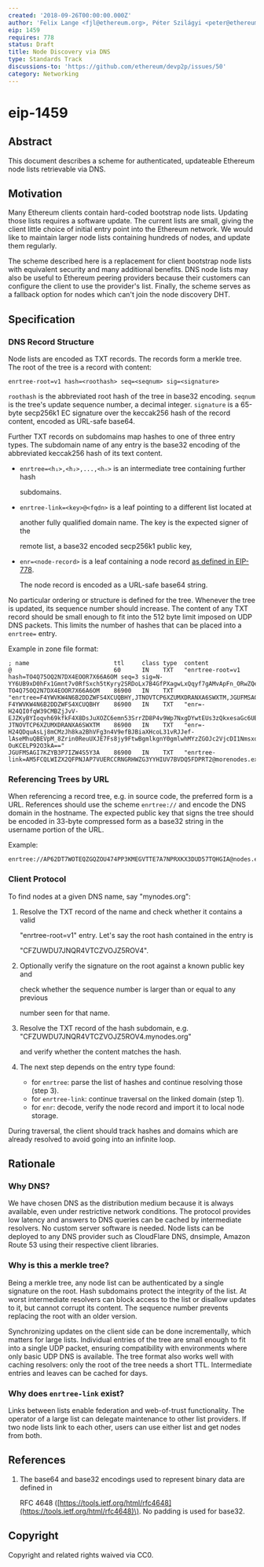 ```yaml
---
created: '2018-09-26T00:00:00.000Z'
author: 'Felix Lange <fjl@ethereum.org>, Péter Szilágyi <peter@ethereum.org>'
eip: 1459
requires: 778
status: Draft
title: Node Discovery via DNS
type: Standards Track
discussions-to: 'https://github.com/ethereum/devp2p/issues/50'
category: Networking
---
```


# eip-1459

## Abstract

This document describes a scheme for authenticated, updateable Ethereum node lists retrievable via DNS.

## Motivation

Many Ethereum clients contain hard-coded bootstrap node lists. Updating those lists requires a software update. The current lists are small, giving the client little choice of initial entry point into the Ethereum network. We would like to maintain larger node lists containing hundreds of nodes, and update them regularly.

The scheme described here is a replacement for client bootstrap node lists with equivalent security and many additional benefits. DNS node lists may also be useful to Ethereum peering providers because their customers can configure the client to use the provider's list. Finally, the scheme serves as a fallback option for nodes which can't join the node discovery DHT.

## Specification

### DNS Record Structure

Node lists are encoded as TXT records. The records form a merkle tree. The root of the tree is a record with content:

```text
enrtree-root=v1 hash=<roothash> seq=<seqnum> sig=<signature>
```

`roothash` is the abbreviated root hash of the tree in base32 encoding. `seqnum` is the tree's update sequence number, a decimal integer. `signature` is a 65-byte secp256k1 EC signature over the keccak256 hash of the record content, encoded as URL-safe base64.

Further TXT records on subdomains map hashes to one of three entry types. The subdomain name of any entry is the base32 encoding of the abbreviated keccak256 hash of its text content.

* `enrtree=<h₁>,<h₂>,...,<hₙ>` is an intermediate tree containing further hash

  subdomains.

* `enrtree-link=<key>@<fqdn>` is a leaf pointing to a different list located at

  another fully qualified domain name. The key is the expected signer of the

  remote list, a base32 encoded secp256k1 public key,

* `enr=<node-record>` is a leaf containing a node record [as defined in EIP-778](https://eips.ethereum.org/EIPS/eip-778).

  The node record is encoded as a URL-safe base64 string.

No particular ordering or structure is defined for the tree. Whenever the tree is updated, its sequence number should increase. The content of any TXT record should be small enough to fit into the 512 byte limit imposed on UDP DNS packets. This limits the number of hashes that can be placed into a `enrtree=` entry.

Example in zone file format:

```text
; name                        ttl     class type  content
@                             60      IN    TXT   "enrtree-root=v1 hash=TO4Q75OQ2N7DX4EOOR7X66A6OM seq=3 sig=N-YY6UB9xD0hFx1Gmnt7v0RfSxch5tKyry2SRDoLx7B4GfPXagwLxQqyf7gAMvApFn_ORwZQekMWa_pXrcGCtwE="
TO4Q75OQ2N7DX4EOOR7X66A6OM    86900   IN    TXT   "enrtree=F4YWVKW4N6B2DDZWFS4XCUQBHY,JTNOVTCP6XZUMXDRANXA6SWXTM,JGUFMSAGI7KZYB3P7IZW4S5Y3A"
F4YWVKW4N6B2DDZWFS4XCUQBHY    86900   IN    TXT   "enr=-H24QI0fqW39CMBZjJvV-EJZKyBYIoqvh69kfkF4X8DsJuXOZC6emn53SrrZD8P4v9Wp7NxgDYwtEUs3zQkxesaGc6UBgmlkgnY0gmlwhMsAcQGJc2VjcDI1NmsxoQPKY0yuDUmstAHYpMa2_oxVtw0RW_QAdpzBQA8yWM0xOA=="
JTNOVTCP6XZUMXDRANXA6SWXTM    86900   IN    TXT   "enr=-H24QDquAsLj8mCMzJh8ka2BhVFg3n4V9efBJBiaXHcoL31vRJJef-lAseMhuQBEVpM_8Zrin0ReuUXJE7Fs8jy9FtwBgmlkgnY0gmlwhMYzZGOJc2VjcDI1NmsxoQLtfC0F55K2s1egRhrc6wWX5dOYjqla-OuKCELP92O3kA=="
JGUFMSAGI7KZYB3P7IZW4S5Y3A    86900   IN    TXT   "enrtree-link=AM5FCQLWIZX2QFPNJAP7VUERCCRNGRHWZG3YYHIUV7BVDQ5FDPRT2@morenodes.example.org"
```

### Referencing Trees by URL

When referencing a record tree, e.g. in source code, the preferred form is a URL. References should use the scheme `enrtree://` and encode the DNS domain in the hostname. The expected public key that signs the tree should be encoded in 33-byte compressed form as a base32 string in the username portion of the URL.

Example:

```text
enrtree://AP62DT7WOTEQZGQZOU474PP3KMEGVTTE7A7NPRXKX3DUD57TQHGIA@nodes.example.org
```

### Client Protocol

To find nodes at a given DNS name, say "mynodes.org":

1. Resolve the TXT record of the name and check whether it contains a valid

   "enrtree-root=v1" entry. Let's say the root hash contained in the entry is

   "CFZUWDU7JNQR4VTCZVOJZ5ROV4".

2. Optionally verify the signature on the root against a known public key and

   check whether the sequence number is larger than or equal to any previous

   number seen for that name.

3. Resolve the TXT record of the hash subdomain, e.g. "CFZUWDU7JNQR4VTCZVOJZ5ROV4.mynodes.org"

   and verify whether the content matches the hash.

4. The next step depends on the entry type found:
   * for `enrtree`: parse the list of hashes and continue resolving those \(step 3\).
   * for `enrtree-link`: continue traversal on the linked domain \(step 1\).
   * for `enr`: decode, verify the node record and import it to local node storage.

During traversal, the client should track hashes and domains which are already resolved to avoid going into an infinite loop.

## Rationale

### Why DNS?

We have chosen DNS as the distribution medium because it is always available, even under restrictive network conditions. The protocol provides low latency and answers to DNS queries can be cached by intermediate resolvers. No custom server software is needed. Node lists can be deployed to any DNS provider such as CloudFlare DNS, dnsimple, Amazon Route 53 using their respective client libraries.

### Why is this a merkle tree?

Being a merkle tree, any node list can be authenticated by a single signature on the root. Hash subdomains protect the integrity of the list. At worst intermediate resolvers can block access to the list or disallow updates to it, but cannot corrupt its content. The sequence number prevents replacing the root with an older version.

Synchronizing updates on the client side can be done incrementally, which matters for large lists. Individual entries of the tree are small enough to fit into a single UDP packet, ensuring compatibility with environments where only basic UDP DNS is available. The tree format also works well with caching resolvers: only the root of the tree needs a short TTL. Intermediate entries and leaves can be cached for days.

### Why does `enrtree-link` exist?

Links between lists enable federation and web-of-trust functionality. The operator of a large list can delegate maintenance to other list providers. If two node lists link to each other, users can use either list and get nodes from both.

## References

1. The base64 and base32 encodings used to represent binary data are defined in

   RFC 4648 \([https://tools.ietf.org/html/rfc4648](https://tools.ietf.org/html/rfc4648)\). No padding is used for base32.

## Copyright

Copyright and related rights waived via CC0.

